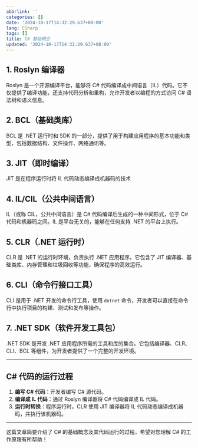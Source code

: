 ```yaml
---
abbrlink: ''
categories: []
date: '2024-10-17T14:32:29.637+08:00'
lang: CSharp
tags: []
title: C# 基础概念
updated: '2024-10-17T14:32:29.637+08:00'
---
```

## 1. Roslyn 编译器

Roslyn 是一个开源编译平台，能够将 C# 代码编译成中间语言（IL）代码。它不仅提供了编译功能，还支持代码分析和重构，允许开发者以编程的方式访问 C# 语法树和语义信息。

## 2. BCL（基础类库）

BCL 是 .NET 运行时和 SDK 的一部分，提供了用于构建应用程序的基本功能和类型，包括数据结构、文件操作、网络通讯等。

## 3. JIT（即时编译）

JIT 是在程序运行时将 IL 代码动态编译成机器码的技术

## 4. IL/CIL（公共中间语言）

IL（或称 CIL，公共中间语言）是 C# 代码编译后生成的一种中间形式，位于 C# 代码和机器码之间。IL 是平台无关的，能够在任何支持 .NET 的平台上执行。

## 5. CLR（.NET 运行时）

CLR 是 .NET 的运行时环境，负责执行 .NET 应用程序。它包含了 JIT 编译器、基础类库、内存管理和垃圾回收等功能，确保程序的高效运行。

## 6. CLI（命令行接口工具）

CLI 是用于 .NET 开发的命令行工具，使用 `dotnet` 命令，开发者可以直接在命令行中执行项目的构建、测试和发布等操作。

## 7. .NET SDK（软件开发工具包）

.NET SDK 是开发 .NET 应用程序所需的工具和库的集合。它包括编译器、CLR、CLI、BCL 等组件，为开发者提供了一个完整的开发环境。

---

## C# 代码的运行过程

1. **编写 C# 代码**：开发者编写 C# 源代码。
2. **编译成 IL 代码**：通过 Roslyn 编译器将 C# 代码编译成 IL 代码。
3. **运行时转换**：程序运行时，CLR 使用 JIT 编译器将 IL 代码动态编译成机器码，并执行该机器码。

---

这篇文章简要介绍了 C# 的基础概念及其代码运行的过程，希望对您理解 C# 的工作原理有所帮助！

